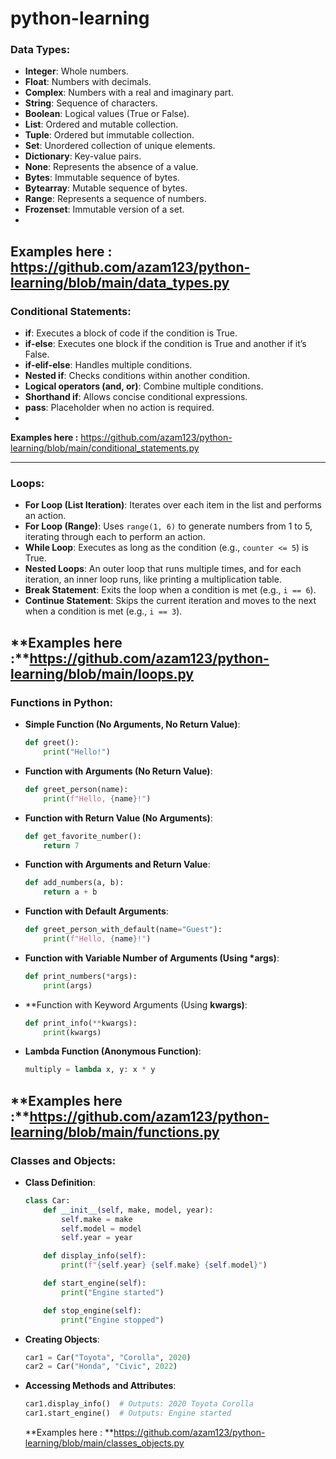# python-learning

### **Data Types:**

- **Integer**: Whole numbers.
- **Float**: Numbers with decimals.
- **Complex**: Numbers with a real and imaginary part.
- **String**: Sequence of characters.
- **Boolean**: Logical values (True or False).
- **List**: Ordered and mutable collection.
- **Tuple**: Ordered but immutable collection.
- **Set**: Unordered collection of unique elements.
- **Dictionary**: Key-value pairs.
- **None**: Represents the absence of a value.
- **Bytes**: Immutable sequence of bytes.
- **Bytearray**: Mutable sequence of bytes.
- **Range**: Represents a sequence of numbers.
- **Frozenset**: Immutable version of a set.
- 
**Examples here :** https://github.com/azam123/python-learning/blob/main/data_types.py
---

### **Conditional Statements:**

- **if**: Executes a block of code if the condition is True.
- **if-else**: Executes one block if the condition is True and another if it’s False.
- **if-elif-else**: Handles multiple conditions.
- **Nested if**: Checks conditions within another condition.
- **Logical operators (and, or)**: Combine multiple conditions.
- **Shorthand if**: Allows concise conditional expressions.
- **pass**: Placeholder when no action is required.
- 
**Examples here :** https://github.com/azam123/python-learning/blob/main/conditional_statements.py

---

### **Loops:**

- **For Loop (List Iteration)**: Iterates over each item in the list and performs an action.
- **For Loop (Range)**: Uses `range(1, 6)` to generate numbers from 1 to 5, iterating through each to perform an action.
- **While Loop**: Executes as long as the condition (e.g., `counter <= 5`) is True.
- **Nested Loops**: An outer loop that runs multiple times, and for each iteration, an inner loop runs, like printing a multiplication table.
- **Break Statement**: Exits the loop when a condition is met (e.g., `i == 6`).
- **Continue Statement**: Skips the current iteration and moves to the next when a condition is met (e.g., `i == 3`).

**Examples here :**https://github.com/azam123/python-learning/blob/main/loops.py
---

### **Functions in Python:**

- **Simple Function (No Arguments, No Return Value)**: 
  ```python
  def greet():
      print("Hello!")
  ```

- **Function with Arguments (No Return Value)**: 
  ```python
  def greet_person(name):
      print(f"Hello, {name}!")
  ```

- **Function with Return Value (No Arguments)**: 
  ```python
  def get_favorite_number():
      return 7
  ```

- **Function with Arguments and Return Value**: 
  ```python
  def add_numbers(a, b):
      return a + b
  ```

- **Function with Default Arguments**: 
  ```python
  def greet_person_with_default(name="Guest"):
      print(f"Hello, {name}!")
  ```

- **Function with Variable Number of Arguments (Using *args)**: 
  ```python
  def print_numbers(*args):
      print(args)
  ```

- **Function with Keyword Arguments (Using **kwargs)**: 
  ```python
  def print_info(**kwargs):
      print(kwargs)
  ```

- **Lambda Function (Anonymous Function)**: 
  ```python
  multiply = lambda x, y: x * y
  ```
  
**Examples here :**https://github.com/azam123/python-learning/blob/main/functions.py
---

### **Classes and Objects:**

- **Class Definition**: 
  ```python
  class Car:
      def __init__(self, make, model, year):
          self.make = make
          self.model = model
          self.year = year

      def display_info(self):
          print(f"{self.year} {self.make} {self.model}")

      def start_engine(self):
          print("Engine started")

      def stop_engine(self):
          print("Engine stopped")
  ```

- **Creating Objects**:
  ```python
  car1 = Car("Toyota", "Corolla", 2020)
  car2 = Car("Honda", "Civic", 2022)
  ```

- **Accessing Methods and Attributes**:
  ```python
  car1.display_info()  # Outputs: 2020 Toyota Corolla
  car1.start_engine()  # Outputs: Engine started
  ```
  **Examples here : **https://github.com/azam123/python-learning/blob/main/classes_objects.py
